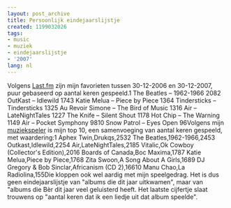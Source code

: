 ```yaml
---
layout: post_archive
title: Persoonlijk eindejaarslijstje
created: 1199032026
tags:
- music
- muziek
- eindejaarslijstje
- '2007'
lang: nl
---
```

Volgens [Last.fm]() zijn mijn favorieten tussen 30-12-2006 en 30-12-2007, puur gebaseerd op aantal keren gespeeld.1   The Beatles – 1962-1966  2082   OutKast – Idlewild 1743   Katie Melua – Piece by Piece 1364   Tindersticks – Tindersticks 1325   Au Revoir Simone – The Bird of Music 1316   Air – LateNightTales 1227   The Knife – Silent Shout 1178   Hot Chip – The Warning 1149   Air – Pocket Symphony 9810   Snow Patrol – Eyes Open 96Volgens mijn [muziekspeler]() is mijn top 10, een samenvoeging van aantal keren gespeeld, met waardering:1  Aphex Twin,Drukqs,2532  The Beatles,1962-1966,2453  Outkast,Idlewild,2254  Air,LateNightTales,2185  Vitalic,Ok Cowboy (Collector's Edition),2016  Boards of Canada,Boc Maxima,1787  Katie Melua,Piece by Piece,1768  Zita Swoon,A Song About A Girls,1689  DJ Gregory & Bob Sinclar,Africanism (CD 2),16610  Manu Chao,La Radiolina,155Die kloppen ook wel aardig met mijn speelgedrag. Het is dus geen eindejaarslijstje van "albums die dit jaar uitkwamen", maar van "albums die Bèr dit jaar veel geluisterd heeft. Het laatste cijfertje slaat trouwens op "aantal keren dat ik een liedje uit dat album speelde".
